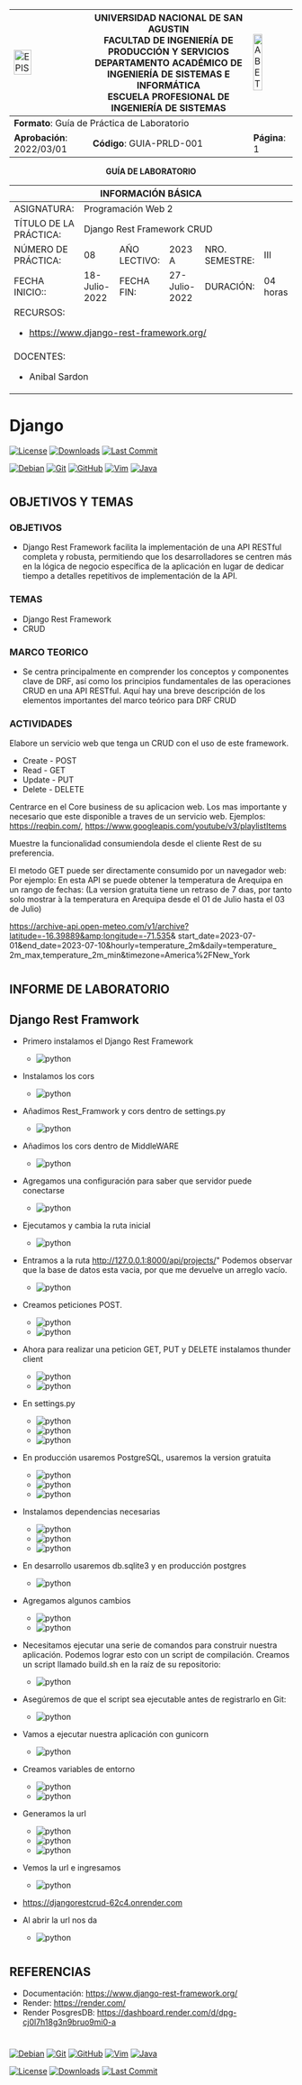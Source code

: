 <div align="center">
<table>
    <theader>
        <tr>
            <td><img src="https://github.com/rescobedoq/pw2/blob/main/epis.png?raw=true" alt="EPIS" style="width:50%; height:auto"/></td>
            <th>
                <span style="font-weight:bold;">UNIVERSIDAD NACIONAL DE SAN AGUSTIN</span><br />
                <span style="font-weight:bold;">FACULTAD DE INGENIERÍA DE PRODUCCIÓN Y SERVICIOS</span><br />
                <span style="font-weight:bold;">DEPARTAMENTO ACADÉMICO DE INGENIERÍA DE SISTEMAS E INFORMÁTICA</span><br />
                <span style="font-weight:bold;">ESCUELA PROFESIONAL DE INGENIERÍA DE SISTEMAS</span>
            </th>
            <td><img src="https://github.com/rescobedoq/pw2/blob/main/abet.png?raw=true" alt="ABET" style="width:50%; height:auto"/></td>
        </tr>
    </theader>
    <tbody>
        <tr><td colspan="3"><span style="font-weight:bold;">Formato</span>: Guía de Práctica de Laboratorio</td></tr>
        <tr><td><span style="font-weight:bold;">Aprobación</span>:  2022/03/01</td><td><span style="font-weight:bold;">Código</span>: GUIA-PRLD-001</td><td><span style="font-weight:bold;">Página</span>: 1</td></tr>
    </tbody>
</table>
</div>

<div align="center">
<span style="font-weight:bold;">GUÍA DE LABORATORIO</span><br />
</div>


<table>
<theader>
<tr><th colspan="6">INFORMACIÓN BÁSICA</th></tr>
</theader>
<tbody>
<tr><td>ASIGNATURA:</td><td colspan="5">Programación Web 2</td></tr>
<tr><td>TÍTULO DE LA PRÁCTICA:</td><td colspan="5"> Django Rest Framework CRUD</td></tr>
<tr>
<td>NÚMERO DE PRÁCTICA:</td><td>08</td><td>AÑO LECTIVO:</td><td>2023 A</td><td>NRO. SEMESTRE:</td><td>III</td>
</tr>
<tr>
<td>FECHA INICIO::</td><td>18-Julio-2022</td><td>FECHA FIN:</td><td>27-Julio-2022</td><td>DURACIÓN:</td><td>04 horas</td>
</tr>
<tr><td colspan="6">RECURSOS:
    <ul>
        <li><a href="https://www.django-rest-framework.org/">https://www.django-rest-framework.org/</a></li>        
    </ul>
</td>
</<tr>
<tr><td colspan="6">DOCENTES:
<ul>
<li>Anibal Sardon </li>
</ul>
</td>
</<tr>
</tdbody>
</table>

# Django

[![License][license]][license-file]
[![Downloads][downloads]][releases]
[![Last Commit][last-commit]][releases]

[![Debian][Debian]][debian-site]
[![Git][Git]][git-site]
[![GitHub][GitHub]][github-site]
[![Vim][Vim]][vim-site]
[![Java][Java]][java-site]

#

## OBJETIVOS Y TEMAS

### OBJETIVOS

- Django Rest Framework facilita la implementación de una API RESTful completa y robusta, permitiendo que los desarrolladores se centren más en la lógica de negocio específica de la aplicación en lugar de dedicar tiempo a detalles repetitivos de implementación de la API.


### TEMAS

- Django Rest Framework
- CRUD

### MARCO TEORICO
- Se centra principalmente en comprender los conceptos y componentes clave de DRF, así como los principios fundamentales de las operaciones CRUD en una API RESTful. Aquí hay una breve descripción de los elementos importantes del marco teórico para DRF CRUD

### ACTIVIDADES
   Elabore un servicio web que tenga un CRUD con el uso de este framework.
- Create - POST
- Read - GET
- Update - PUT
- Delete - DELETE

Centrarce en el Core business de su aplicacion web. Los mas importante y necesario que este disponible a traves de un servicio web.
Ejemplos: https://reqbin.com/, https://www.googleapis.com/youtube/v3/playlistItems

Muestre la funcionalidad consumiendola desde el cliente Rest de su preferencia.

El metodo GET puede ser directamente consumido por un navegador web:
Por ejemplo: 
En esta API se puede obtener la temperatura de Arequipa en un rango de fechas: (La version gratuita tiene un retraso de 7 dıas, por tanto solo mostrar ́a la temperatura en Arequipa desde el 01 de Julio hasta el 03 de Julio)

https://archive-api.open-meteo.com/v1/archive?latitude=-16.39889&amp;longitude=-71.535&amp;
start_date=2023-07-01&end_date=2023-07-10&hourly=temperature_2m&daily=temperature_
2m_max,temperature_2m_min&timezone=America%2FNew_York

#

## INFORME DE LABORATORIO

## Django Rest Framwork

- Primero instalamos el Django Rest Framework

    - ![python](https://github.com/ifs570/DjangoLab8/blob/master/drfsimplecrud/img/img1.PNG)

- Instalamos los cors

    - ![python](https://github.com/ifs570/DjangoLab8/blob/master/drfsimplecrud/img/img2.PNG) 

- Añadimos Rest_Framwork y cors dentro de settings.py

    - ![python](https://github.com/ifs570/DjangoLab8/blob/master/drfsimplecrud/img/img3.PNG)

- Añadimos los cors dentro de MiddleWARE

    - ![python](https://github.com/ifs570/DjangoLab8/blob/master/drfsimplecrud/img/img4.PNG)

- Agregamos una configuración para saber que servidor puede conectarse

    - ![python](https://github.com/ifs570/DjangoLab8/blob/master/drfsimplecrud/img/img5.PNG)

- Ejecutamos y cambia la ruta inicial

    - ![python](https://github.com/ifs570/DjangoLab8/blob/master/drfsimplecrud/img/img15.PNG)
  
- Entramos a la ruta http://127.0.0.1:8000/api/projects/" Podemos observar que la base de datos esta vacia, por que me devuelve un arreglo vacío.

    - ![python](https://github.com/ifs570/DjangoLab8/blob/master/drfsimplecrud/img/img16.PNG)


- Creamos peticiones POST.

    - ![python](https://github.com/ifs570/DjangoLab8/blob/master/drfsimplecrud/img/img17.PNG)
    - ![python](https://github.com/ifs570/DjangoLab8/blob/master/drfsimplecrud/img/img18.PNG)

- Ahora para realizar una peticion GET, PUT y DELETE instalamos thunder client

    - ![python](https://github.com/ifs570/DjangoLab8/blob/master/drfsimplecrud/img/img19.PNG)
    - ![python](https://github.com/ifs570/DjangoLab8/blob/master/drfsimplecrud/img/img20.PNG)

- En settings.py

    - ![python](https://github.com/ifs570/DjangoLab8/blob/master/drfsimplecrud/img/img21.PNG)
    - ![python](https://github.com/ifs570/DjangoLab8/blob/master/drfsimplecrud/img/img22.PNG)
    - ![python](https://github.com/ifs570/DjangoLab8/blob/master/drfsimplecrud/img/img23.PNG)

- En producción usaremos PostgreSQL, usaremos la version gratuita

    - ![python](https://github.com/ifs570/DjangoLab8/blob/master/drfsimplecrud/img/img24.PNG)
    - ![python](https://github.com/ifs570/DjangoLab8/blob/master/drfsimplecrud/img/img25.PNG)
    - ![python](https://github.com/ifs570/DjangoLab8/blob/master/drfsimplecrud/img/img26.PNG)

- Instalamos dependencias necesarias

    -  ![python](https://github.com/ifs570/DjangoLab8/blob/master/drfsimplecrud/img/img27.PNG)
    -  ![python](https://github.com/ifs570/DjangoLab8/blob/master/drfsimplecrud/img/img28.PNG)
    -  ![python](https://github.com/ifs570/DjangoLab8/blob/master/drfsimplecrud/img/img29.PNG)

- En desarrollo usaremos db.sqlite3 y en producción postgres


    -  ![python](https://github.com/ifs570/DjangoLab8/blob/master/drfsimplecrud/img/img30.PNG)

- Agregamos algunos cambios 

    - ![python](https://github.com/ifs570/DjangoLab8/blob/master/drfsimplecrud/img/img31.PNG)
    - ![python](https://github.com/ifs570/DjangoLab8/blob/master/drfsimplecrud/img/img32.PNG)

- Necesitamos ejecutar una serie de comandos para construir nuestra aplicación. Podemos lograr esto con un script de compilación. Creamos un script llamado build.sh en la raíz de su repositorio:

    - ![python](https://github.com/ifs570/DjangoLab8/blob/master/drfsimplecrud/img/img33.PNG)

- Asegúremos de que el script sea ejecutable antes de registrarlo en Git:

    - ![python](https://github.com/ifs570/DjangoLab8/blob/master/drfsimplecrud/img/img34.PNG)

- Vamos a ejecutar nuestra aplicación con gunicorn

    - ![python](https://github.com/ifs570/DjangoLab8/blob/master/drfsimplecrud/img/img35.PNG)

- Creamos variables de entorno

    - ![python](https://github.com/ifs570/DjangoLab8/blob/master/drfsimplecrud/img/img36.PNG)
    - ![python](https://github.com/ifs570/DjangoLab8/blob/master/drfsimplecrud/img/img37.PNG)

- Generamos la url

    - ![python](https://github.com/ifs570/DjangoLab8/blob/master/drfsimplecrud/img/IMG38.PNG)
    - ![python](https://github.com/ifs570/DjangoLab8/blob/master/drfsimplecrud/img/img39.PNG)
    - ![python](https://github.com/ifs570/DjangoLab8/blob/master/drfsimplecrud/img/img40.PNG)

- Vemos la url e ingresamos

    - ![python](https://github.com/ifs570/DjangoLab8/blob/master/drfsimplecrud/img/img41.PNG)

- https://djangorestcrud-62c4.onrender.com
- Al abrir la url nos da

    - ![python](https://github.com/ifs570/DjangoLab8/blob/master/drfsimplecrud/img/img42.PNG)

#


## REFERENCIAS
- Documentación: https://www.django-rest-framework.org/
- Render: https://render.com/
- Render PosgresDB: https://dashboard.render.com/d/dpg-cj0l7h18g3n9bruo9mi0-a
#

[license]: https://img.shields.io/github/license/rescobedoq/pw2?label=rescobedoq
[license-file]: https://github.com/rescobedoq/pw2/blob/main/LICENSE

[downloads]: https://img.shields.io/github/downloads/rescobedoq/pw2/total?label=Downloads
[releases]: https://github.com/rescobedoq/pw2/releases/

[last-commit]: https://img.shields.io/github/last-commit/rescobedoq/pw2?label=Last%20Commit

[Debian]: https://img.shields.io/badge/Debian-D70A53?style=for-the-badge&logo=debian&logoColor=white
[debian-site]: https://www.debian.org/index.es.html

[Git]: https://img.shields.io/badge/git-%23F05033.svg?style=for-the-badge&logo=git&logoColor=white
[git-site]: https://git-scm.com/

[GitHub]: https://img.shields.io/badge/github-%23121011.svg?style=for-the-badge&logo=github&logoColor=white
[github-site]: https://github.com/

[Vim]: https://img.shields.io/badge/VIM-%2311AB00.svg?style=for-the-badge&logo=vim&logoColor=white
[vim-site]: https://www.vim.org/

[Java]: https://img.shields.io/badge/java-%23ED8B00.svg?style=for-the-badge&logo=java&logoColor=white
[java-site]: https://docs.oracle.com/javase/tutorial/


[![Debian][Debian]][debian-site]
[![Git][Git]][git-site]
[![GitHub][GitHub]][github-site]
[![Vim][Vim]][vim-site]
[![Java][Java]][java-site]

[![License][license]][license-file]
[![Downloads][downloads]][releases]
[![Last Commit][last-commit]][releases]
